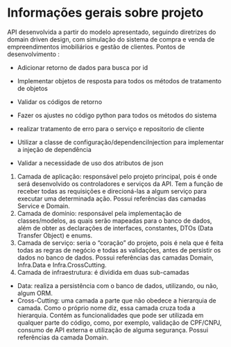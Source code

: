 # Informações gerais sobre projeto
API desenvolvida a partir do modelo apresentado, seguindo diretrizes do domain driven design, com simulação  do sistema de compra e venda de empreendimentos imobiliários  e gestão de clientes.
Pontos de desenvolvimento :
- Adicionar retorno de dados para busca por id 
- Implementar objetos de resposta para todos os métodos de tratamento de objetos
- Validar os códigos de retorno
- Fazer os ajustes no código python para todos os métodos do sistema


- realizar tratamento de erro para o serviço e repositorio de cliente 
- Utilizar a classe de configuração/dependenciInjection para implementar a injeção de dependência 
- Validar a necessidade de uso dos atributos de json

1. Camada de aplicação: responsável pelo projeto principal, pois é onde será desenvolvido os controladores e serviços da API. Tem a função de receber todas as requisições e direcioná-las a algum serviço para executar uma determinada ação.
Possui referências das camadas Service e Domain.
2. Camada de domínio: responsável pela implementação de classes/modelos, as quais serão mapeadas para o banco de dados, além de obter as declarações de interfaces, constantes, DTOs (Data Transfer Object) e enums.
3. Camada de serviço: seria o “coração” do projeto, pois é nela que é feita todas as regras de negócio e todas as validações, antes de persistir os dados no banco de dados.
Possui referências das camadas Domain, Infra.Data e Infra.CrossCutting.
4. Camada de infraestrutura: é dividida em duas sub-camadas
- Data: realiza a persistência com o banco de dados, utilizando, ou não, algum ORM.
- Cross-Cutting: uma camada a parte que não obedece a hierarquia de camada. Como o próprio nome diz, essa camada cruza toda a hierarquia. Contém as funcionalidades que pode ser utilizada em qualquer parte do código, como, por exemplo, validação de CPF/CNPJ, consumo de API externa e utilização de alguma segurança.
Possui referências da camada Domain.
